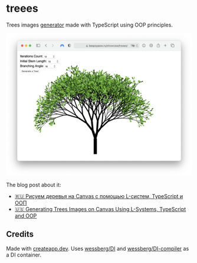 # treees

Trees images [generator](https://bespoyasov.ru/showcase/treees/) made with TypeScript using OOP principles.

![Generated image example](example.png)

The blog post about it:

- [🇷🇺 Рисуем деревья на Canvas с помощью L-систем, TypeScript и ООП](https://bespoyasov.ru/blog/generating-trees-on-canvas-using-typescript-and-oop)
- [🇺🇸 Generating Trees Images on Canvas Using L-Systems, TypeScript and OOP](https://dev.to/bespoyasov/generating-trees-images-on-canvas-using-l-systems-typescript-and-oop-47p0)

## Credits

Made with [createapp.dev](https://createapp.dev/). Uses [wessberg/DI](https://github.com/wessberg/di) and [wessberg/DI-compiler](https://github.com/wessberg/DI-compiler) as a DI container.
